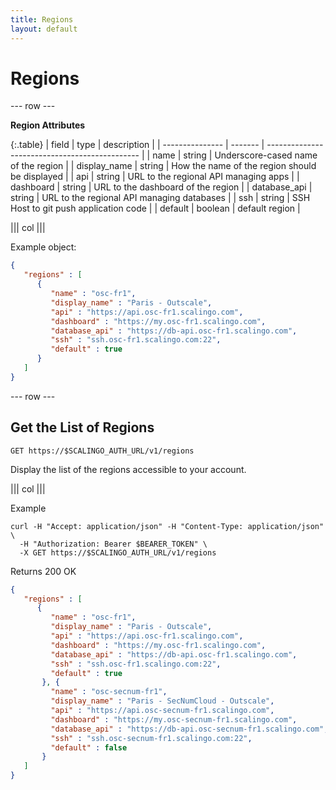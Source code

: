 ```yaml
---
title: Regions
layout: default
---
```


# Regions

--- row ---

**Region Attributes**

{:.table}
| field           | type    | description                                    |
| --------------- | ------- | ---------------------------------------------- |
| name            | string  | Underscore-cased name of the region            |
| display_name    | string  | How the name of the region should be displayed |
| api             | string  | URL to the regional API managing apps          |
| dashboard       | string  | URL to the dashboard of the region             |
| database_api    | string  | URL to the regional API managing databases     |
| ssh             | string  | SSH Host to git push application code          |
| default         | boolean | default region                                 |

||| col |||

Example object:

```json
{
   "regions" : [
      {
         "name" : "osc-fr1",
         "display_name" : "Paris - Outscale",
         "api" : "https://api.osc-fr1.scalingo.com",
         "dashboard" : "https://my.osc-fr1.scalingo.com",
         "database_api" : "https://db-api.osc-fr1.scalingo.com",
         "ssh" : "ssh.osc-fr1.scalingo.com:22",
         "default" : true
      }
   ]
}
```

--- row ---

## Get the List of Regions

`GET https://$SCALINGO_AUTH_URL/v1/regions`

Display the list of the regions accessible to your account.

||| col |||

Example

```shell
curl -H "Accept: application/json" -H "Content-Type: application/json" \
  -H "Authorization: Bearer $BEARER_TOKEN" \
  -X GET https://$SCALINGO_AUTH_URL/v1/regions
```

Returns 200 OK

```json
{
   "regions" : [
      {
         "name" : "osc-fr1",
         "display_name" : "Paris - Outscale",
         "api" : "https://api.osc-fr1.scalingo.com",
         "dashboard" : "https://my.osc-fr1.scalingo.com",
         "database_api" : "https://db-api.osc-fr1.scalingo.com",
         "ssh" : "ssh.osc-fr1.scalingo.com:22",
         "default" : true
       }, {
         "name" : "osc-secnum-fr1",
         "display_name" : "Paris - SecNumCloud - Outscale",
         "api" : "https://api.osc-secnum-fr1.scalingo.com",
         "dashboard" : "https://my.osc-secnum-fr1.scalingo.com",
         "database_api" : "https://db-api.osc-secnum-fr1.scalingo.com",
         "ssh" : "ssh.osc-secnum-fr1.scalingo.com:22",
         "default" : false
       }
   ]
}
```
